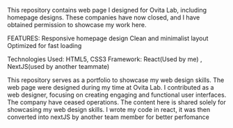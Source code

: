 This repository contains web page I designed for Ovita Lab, including homepage designs. These companies have now closed, and I have obtained permission to showcase my work here.

FEATURES: Responsive homepage design Clean and minimalist layout Optimized for fast loading

Technologies Used: HTML5, CSS3 Framework: React(Used by me) , NextJS(used by another teammate)

This repository serves as a portfolio to showcase my web design skills. The web page were designed during my time at Ovita Lab. I contributed as a web designer, focusing on creating engaging and functional user interfaces. The company have ceased operations. The content here is shared solely for showcasing my web design skills. I wrote my code in react, it was then converted into nextJS by another team member for better perfomance
